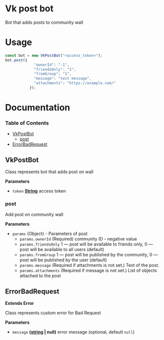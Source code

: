 # Vk post bot

Bot that adds posts to community wall

# Usage

```javascript
const bot = new VkPostBot("<access_token>");
bot.post({
             "ownerId": "-1",
             "friendsOnly": "1",
             "fromGroup": "1",
             "message": "test message",
             "attachments": "https://example.com/"
           });
```

# Documentation

<!-- Generated by documentation.js. Update this documentation by updating the source code. -->

### Table of Contents

-   [VkPostBot](#vkpostbot)
    -   [post](#post)
-   [ErrorBadRequest](#errorbadrequest)

## VkPostBot

Class represents bot that adds post on wall

**Parameters**

-   `token` **[String](https://developer.mozilla.org/docs/Web/JavaScript/Reference/Global_Objects/String)** access token

### post

Add post on community wall

**Parameters**

-   `params`  {Object} - Parameters of post
    -   `params.ownerId`  (Required) community ID - negative value
    -   `params.friendsOnly`  1 — post will be available to friends only, 0 — post will be available to all users (default)
    -   `params.fromGroup`  1 — post will be published by the community, 0 — post will be published by the user (default)
    -   `params.message`  (Required if attachments is not set.) Text of the post.
    -   `params.attachments`  (Required if message is not set.) List of objects attached to the post

## ErrorBadRequest

**Extends Error**

Class represents custom error for Bad Request

**Parameters**

-   `message` **([string](https://developer.mozilla.org/docs/Web/JavaScript/Reference/Global_Objects/String) | null)** error message (optional, default `null`)
